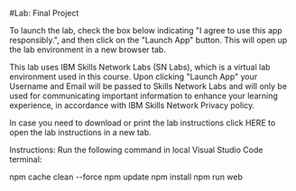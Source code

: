 #Lab: Final Project

To launch the lab, check the box below indicating "I agree to use this app responsibly.", and then click on the "Launch App" button. This will open up the lab environment in a new browser tab.

This lab uses IBM Skills Network Labs (SN Labs), which is a virtual lab environment used in this course. Upon clicking "Launch App" your Username and Email will be passed to Skills Network Labs and will only be used for communicating important information to enhance your learning experience, in accordance with IBM Skills Network Privacy policy.

In case you need to download or print the lab instructions click HERE
 to open the lab instructions in a new tab.

Instructions:
Run the following command in local Visual Studio Code terminal:

npm cache clean --force
npm update
npm install
npm run web

